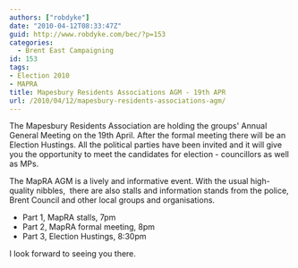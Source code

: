 ```yaml
---
authors: ["robdyke"]
date: "2010-04-12T08:33:47Z"
guid: http://www.robdyke.com/bec/?p=153
categories:
  - Brent East Campaigning
id: 153
tags:
- Election 2010
- MAPRA
title: Mapesbury Residents Associations AGM - 19th APR
url: /2010/04/12/mapesbury-residents-associations-agm/
---
```

The Mapesbury Residents Association are holding the groups' Annual General Meeting on the 19th April. After the formal meeting there will be an Election Hustings. All the political parties have been invited and it will give you the opportunity to meet the candidates for election - councillors as well as MPs.

The MapRA AGM is a lively and informative event. With the usual high-quality nibbles,  there are also stalls and information stands from the police, Brent Council and other local groups and organisations.

  * Part 1, MapRA stalls, 7pm
  * Part 2, MapRA formal meeting, 8pm
  * Part 3, Election Hustings, 8:30pm

I look forward to seeing you there.